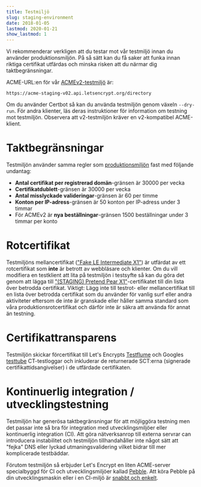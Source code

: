 ```yaml
---
title: Testmiljö
slug: staging-environment
date: 2018-01-05
lastmod: 2020-01-21
show_lastmod: 1
---
```



Vi rekommenderar verkligen att du testar mot vår testmiljö innan du använder
produktionsmiljön. På så sätt kan du få saker att funka innan riktiga
certifikat utfärdas och minska risken att du närmar dig taktbegränsningar.

ACME-URL:en för vår
[ACMEv2-testmiljö](https://community.letsencrypt.org/t/staging-endpoint-for-acme-v2/49605)
är:

`https://acme-staging-v02.api.letsencrypt.org/directory`

Om du använder Certbot så kan du använda testmiljön genom växeln `--dry-run`.
För andra klienter, läs deras instruktioner för information om testning mot
testmiljön. Observera att v2-testmiljön kräver en v2-kompatibel ACME-klient.

# Taktbegränsningar

Testmiljön använder samma regler som [produktionsmiljön](/docs/rate-limits) fast med följande undantag:

* **Antal certifikat per registrerad domän**-gränsen är 30000 per vecka
* **Certifikatdublett**-gränsen är 30000 per vecka
* **Antal misslyckade valideringar**-gränsen är 60 per timme
* **Konton per IP-adress**-gränsen är 50 konton per IP-adress under 3 timmar
* För ACMEv2 är **nya beställningar**-gränsen 1500 beställningar under 3 timmar
  per konto

# Rotcertifikat

Testmiljöns mellancertifikat (["Fake LE Intermediate
X1"](/certs/staging/letsencrypt-stg-int-r3.pem)) är utfärdat av ett rotcertifikat som
**inte** är betrott av webbläsare och klienter. Om du vill modifiera en
testklient att lita på testmiljön i testsyfte så kan du göra det genom att
lägga till ["(STAGING) Pretend Pear X1"](/certs/staging/letsencrypt-stg-root-x1.pem)-certifikatet till din
lista över betrodda certifikat.  Viktigt: Lägg inte till testrot- eller
mellancertifikat till en lista över betrodda certifikat som du använder för
vanlig surf eller andra aktiviteter eftersom de inte är granskade eller håller
samma standard som våra produktionsrotcertifikat och därför inte är säkra att
använda för annat än testning.

# Certifikattransparens

Testmiljön skickar förcertifikat till Let's Encrypts [Testflume](/docs/ct-logs) och Googles
[testtube](http://www.certificate-transparency.org/known-logs#TOC-Test-Logs)
CT-testloggar och inkluderar de returnerade SCT:erna (signerade
certifikattidsangivelser) i de utfärdade certifikaten.

# Kontinuerlig integration / utvecklingstestning

Testmiljön har generösa taktbegränsningar för att möjliggöra testning men det
passar inte så bra för integration med utvecklingsmiljöer eller kontinuerlig
integration (CI). Att göra nätverksanrop till externa servrar can introducera
instabilitet och testmiljön tillhandahåller inte något sätt att "fejka" DNS
eller lyckad utmaningsvalidering vilket bidrar till mer komplicerade testbäddar.

Förutom testmiljön så erbjuder Let's Encrypt en liten ACME-server specialbyggd
för CI och utvecklingsmiljöer kallad
[Pebble](https://github.com/letsencrypt/pebble). Att köra Pebble på din
utvecklingsmaskin eller i en CI-miljö är [snabbt och
enkelt](https://github.com/letsencrypt/pebble#docker).
